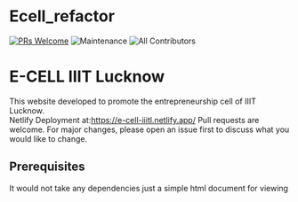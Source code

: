 # Ecell_refactor

[![PRs Welcome](https://img.shields.io/badge/PRs-welcome-brightgreen.svg?style=flat-square)](http://makeapullrequest.com)
<img alt="Maintenance" src="https://img.shields.io/maintenance/yes/2020?style=flat-square">
![All Contributors](https://img.shields.io/badge/all_contributors-9-orange.svg?style=flat-square)

# E-CELL IIIT Lucknow
This website developed to promote the entrepreneurship cell of IIIT Lucknow.<br>
Netlify Deployment at:https://e-cell-iiitl.netlify.app/
Pull requests are welcome. For major changes, please open an issue first to discuss what you would like to change.
## Prerequisites 
It would not take any dependencies just a simple html document for viewing 
